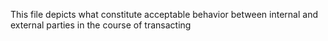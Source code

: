 This file depicts what constitute acceptable behavior between internal and external parties
in the course of transacting
